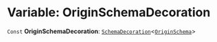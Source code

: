 # Variable: OriginSchemaDecoration

`Const` **OriginSchemaDecoration**: [`SchemaDecoration`](/en/auto-docs/fixed-layout-editor/interfaces/SchemaDecoration-1.md)<[`OriginSchema`](/en/auto-docs/fixed-layout-editor/interfaces/OriginSchema.md)>

